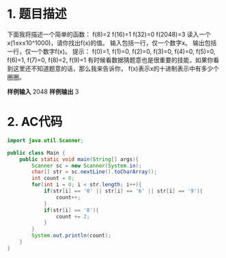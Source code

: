 ﻿# 1. 题目描述
下面我将描述一个简单的函数：
f(8)=2
f(16)=1
f(32)=0
f(2048)=3
读入一个x(1≤x≤10^1000)，请你找出f(x)的值。
输入包括一行，仅一个数字x。
输出包括一行，仅一个数字f(x)。
提示：
f(0)=1, f(1)=0, f(2)=0, f(3)=0, f(4)=0, f(5)=0, f(6)=1, f(7)=0, f(8)=2, f(9)=1
有时候看数据猜题意也是很重要的技能，如果你看到这里还不知道题意的话，那么我来告诉你，
f(x)表示x的十进制表示中有多少个圈圈。

**样例输入**
2048
**样例输出**
3

# 2. AC代码
```java
import java.util.Scanner;

public class Main {
	public static void main(String[] args){
		Scanner sc = new Scanner(System.in);
		char[] str = sc.nextLine().toCharArray();
		int count = 0;
		for(int i = 0; i < str.length; i++){
			if(str[i] == '0' || str[i] == '6' || str[i] == '9'){
				count++;
			}
			if(str[i] == '8'){
				count += 2;
			}
		}
		System.out.println(count);
	}
}
```

